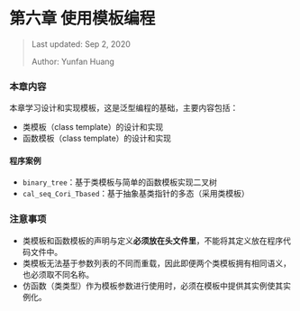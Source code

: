 # 第六章 使用模板编程

> Last updated: Sep 2, 2020
>
> Author: Yunfan Huang

### 本章内容

本章学习设计和实现模板，这是泛型编程的基础，主要内容包括：

* 类模板（class template）的设计和实现
* 函数模板（class template）的设计和实现

#### 程序案例

* `binary_tree`：基于类模板与简单的函数模板实现二叉树
* `cal_seq_Cori_Tbased`：基于抽象基类指针的多态（采用类模板）

### 注意事项

* 类模板和函数模板的声明与定义**必须放在头文件里**，不能将其定义放在程序代码文件中。
* 类模板无法基于参数列表的不同而重载，因此即便两个类模板拥有相同语义，也必须取不同名称。
* 仿函数（类类型）作为模板参数进行使用时，必须在模板中提供其实例使其实例化。